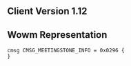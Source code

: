 ## Client Version 1.12

## Wowm Representation
```rust,ignore
cmsg CMSG_MEETINGSTONE_INFO = 0x0296 {
}

```
